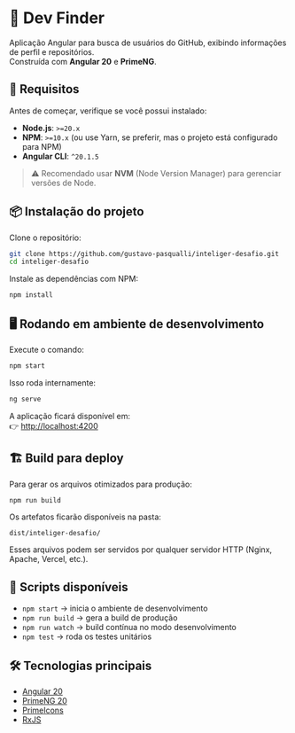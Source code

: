 # 📖 Dev Finder

Aplicação Angular para busca de usuários do GitHub, exibindo informações de perfil e repositórios.  
Construída com **Angular 20** e **PrimeNG**.

## 🚀 Requisitos

Antes de começar, verifique se você possui instalado:

- **Node.js**: `>=20.x`  
- **NPM**: `>=10.x` (ou use Yarn, se preferir, mas o projeto está configurado para NPM)  
- **Angular CLI**: `^20.1.5`  

> ⚠️ Recomendado usar **NVM** (Node Version Manager) para gerenciar versões de Node.

## 📦 Instalação do projeto

Clone o repositório:

```bash
git clone https://github.com/gustavo-pasqualli/inteliger-desafio.git
cd inteliger-desafio
```

Instale as dependências com NPM:

```bash
npm install
```

## 🖥️ Rodando em ambiente de desenvolvimento

Execute o comando:

```bash
npm start
```

Isso roda internamente:

```bash
ng serve
```

A aplicação ficará disponível em:  
👉 [http://localhost:4200](http://localhost:4200)

## 🏗️ Build para deploy

Para gerar os arquivos otimizados para produção:

```bash
npm run build
```

Os artefatos ficarão disponíveis na pasta:

```
dist/inteliger-desafio/
```

Esses arquivos podem ser servidos por qualquer servidor HTTP (Nginx, Apache, Vercel, etc.).

## 📜 Scripts disponíveis

- `npm start` → inicia o ambiente de desenvolvimento  
- `npm run build` → gera a build de produção  
- `npm run watch` → build contínua no modo desenvolvimento  
- `npm test` → roda os testes unitários  

## 🛠️ Tecnologias principais

- [Angular 20](https://angular.dev/)  
- [PrimeNG 20](https://primeng.org/)  
- [PrimeIcons](https://www.primefaces.org/primeicons/)  
- [RxJS](https://rxjs.dev/)  
